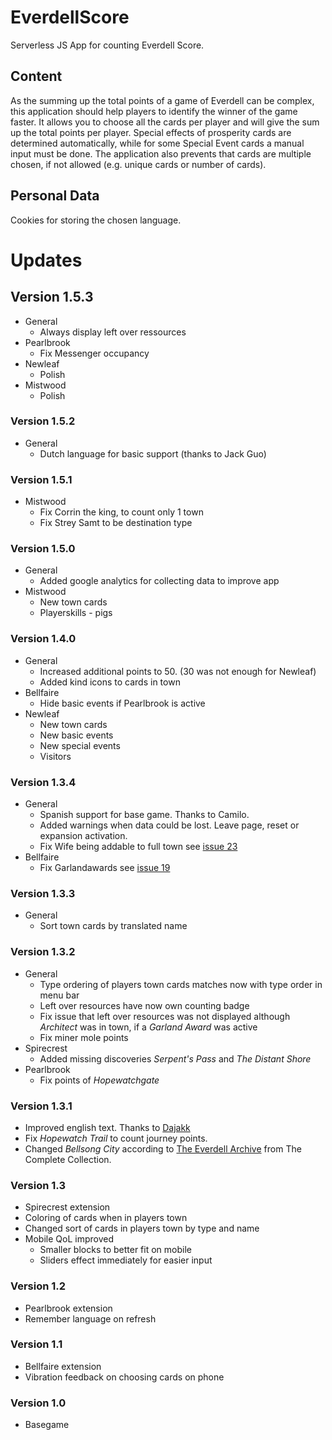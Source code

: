 # EverdellScore
Serverless JS App for counting Everdell Score.

## Content
As the summing up the total points of a game of Everdell can be complex, this application should help players to identify the winner of the game faster.
It allows you to choose all the cards per player and will give the sum up the total points per player. Special effects of prosperity cards are determined automatically, while for some Special Event cards a manual input must be done.
The application also prevents that cards are multiple chosen, if not allowed (e.g. unique cards or number of cards).

## Personal Data
Cookies for storing the chosen language.

# Updates

## Version 1.5.3
* General
  * Always display left over ressources
* Pearlbrook
  * Fix Messenger occupancy
* Newleaf
  * Polish
* Mistwood
  * Polish

### Version 1.5.2
* General
  * Dutch language for basic support (thanks to Jack Guo)

### Version 1.5.1
* Mistwood
  * Fix Corrin the king, to count only 1 town
  * Fix Strey Samt to be destination type

### Version 1.5.0
* General
  * Added google analytics for collecting data to improve app
* Mistwood
  * New town cards
  * Playerskills - pigs

### Version 1.4.0
* General
  * Increased additional points to 50. (30 was not enough for Newleaf)
  * Added kind icons to cards in town
* Bellfaire
  * Hide basic events if Pearlbrook is active
* Newleaf
  * New town cards
  * New basic events
  * New special events
  * Visitors

### Version 1.3.4
* General
  * Spanish support for base game. Thanks to Camilo.
  * Added warnings when data could be lost. Leave page, reset or expansion activation.
  * Fix Wife being addable to full town see [issue 23](../../issues/23)
* Bellfaire
  * Fix Garlandawards see [issue 19](../../issues/19)

### Version 1.3.3
* General
  * Sort town cards by translated name

### Version 1.3.2
* General 
  * Type ordering of players town cards matches now with type order in menu bar
  * Left over resources have now own counting badge
  * Fix issue that left over resources was not displayed although *Architect* was in town, if a *Garland Award* was active
  * Fix miner mole points
* Spirecrest 
  * Added missing discoveries _Serpent's Pass_ and _The Distant Shore_
* Pearlbrook
  * Fix points of *Hopewatchgate*

### Version 1.3.1
* Improved english text. Thanks to [Dajakk](https://github.com/Dajakk)
* Fix _Hopewatch Trail_ to count journey points.
* Changed _Bellsong City_ according to [The Everdell Archive](https://cdn.shopify.com/s/files/1/0559/8245/6947/files/The_Everdell_Archive_web_res.pdf) from The Complete Collection.

### Version 1.3
* Spirecrest extension
* Coloring of cards when in players town
* Changed sort of cards in players town by type and name
* Mobile QoL improved
  * Smaller blocks to better fit on mobile
  * Sliders effect immediately for easier input
  
### Version 1.2
* Pearlbrook extension
* Remember language on refresh
  
### Version 1.1 
* Bellfaire extension
* Vibration feedback on choosing cards on phone
   
### Version 1.0
* Basegame